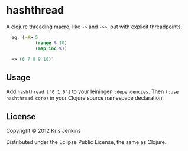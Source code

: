 # hashthread

A clojure threading macro, like `->` and `->>`, but with explicit threadpoints.

```clojure
  eg. (-#> 5
           (range % 10)
           (map inc %))

  => (6 7 8 9 10)"
```

## Usage

Add `hashthread ["0.1.0"]` to your leiningen `:dependencies`.
Then `(:use hashthread.core)` in your Clojure source namespace declaration.

## License

Copyright © 2012 Kris Jenkins

Distributed under the Eclipse Public License, the same as Clojure.
